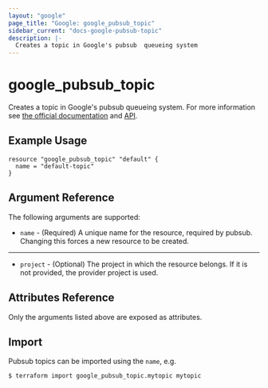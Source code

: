 ```yaml
---
layout: "google"
page_title: "Google: google_pubsub_topic"
sidebar_current: "docs-google-pubsub-topic"
description: |-
  Creates a topic in Google's pubsub  queueing system
---
```


# google\_pubsub\_topic

Creates a topic in Google's pubsub queueing system. For more information see
[the official documentation](https://cloud.google.com/pubsub/docs) and
[API](https://cloud.google.com/pubsub/docs/reference/rest/v1/projects.topics).


## Example Usage

```hcl
resource "google_pubsub_topic" "default" {
  name = "default-topic"
}
```

## Argument Reference

The following arguments are supported:

* `name` - (Required) A unique name for the resource, required by pubsub.
    Changing this forces a new resource to be created.

- - -

* `project` - (Optional) The project in which the resource belongs. If it
    is not provided, the provider project is used.

## Attributes Reference

Only the arguments listed above are exposed as attributes.

## Import

Pubsub topics can be imported using the `name`, e.g.

```
$ terraform import google_pubsub_topic.mytopic mytopic
```
